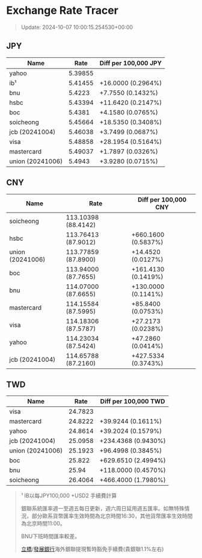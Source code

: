 # Exchange Rate Tracer

> Update: 2024-10-07 10:00:15.254530+00:00

## JPY

| Name             |    Rate | Diff per 100,000 JPY   |
|------------------|---------|------------------------|
| yahoo            | 5.39855 |                        |
| ib¹              | 5.41455 | +16.0000 (0.2964%)     |
| bnu              | 5.4223  | +7.7550 (0.1432%)      |
| hsbc             | 5.43394 | +11.6420 (0.2147%)     |
| boc              | 5.4381  | +4.1580 (0.0765%)      |
| soicheong        | 5.45664 | +18.5350 (0.3408%)     |
| jcb (20241004)   | 5.46038 | +3.7499 (0.0687%)      |
| visa             | 5.48858 | +28.1954 (0.5164%)     |
| mastercard       | 5.49037 | +1.7897 (0.0326%)      |
| union (20241006) | 5.4943  | +3.9280 (0.0715%)      |

## CNY

| Name             | Rate                | Diff per 100,000 CNY   |
|------------------|---------------------|------------------------|
| soicheong        | 113.10398	(88.4142) |                        |
| hsbc             | 113.76413	(87.9012) | +660.1600 (0.5837%)    |
| union (20241006) | 113.77859	(87.8900) | +14.4520 (0.0127%)     |
| boc              | 113.94000	(87.7655) | +161.4130 (0.1419%)    |
| bnu              | 114.07000	(87.6655) | +130.0000 (0.1141%)    |
| mastercard       | 114.15584	(87.5995) | +85.8400 (0.0753%)     |
| visa             | 114.18306	(87.5787) | +27.2173 (0.0238%)     |
| yahoo            | 114.23034	(87.5424) | +47.2860 (0.0414%)     |
| jcb (20241004)   | 114.65788	(87.2160) | +427.5334 (0.3743%)    |

## TWD

| Name             |    Rate | Diff per 100,000 TWD   |
|------------------|---------|------------------------|
| visa             | 24.7823 |                        |
| mastercard       | 24.8222 | +39.9244 (0.1611%)     |
| yahoo            | 24.8614 | +39.2024 (0.1579%)     |
| jcb (20241004)   | 25.0958 | +234.4368 (0.9430%)    |
| union (20241006) | 25.1923 | +96.4998 (0.3845%)     |
| boc              | 25.822  | +629.6510 (2.4994%)    |
| bnu              | 25.94   | +118.0000 (0.4570%)    |
| soicheong        | 26.4064 | +466.4000 (1.7980%)    |


> ¹ IB以每JPY100,000 +USD2 手續費計算
>
> 銀聯系統匯率週一至週五每日更新，週六周日延用週五匯率。如無特殊情況，部分歐系貨幣匯率生效時間為北京時間16:30，其他貨幣匯率生效時間為北京時間11:00。
>
> BNU下班時間匯率較差。
>
> [立橋](https://www.wlbank.com.mo/uploads/ueditor/file/20181211/1544536513900230.pdf)/[發展銀行](https://www.mdb.com.mo/Service_Charges_20230728.pdf)海外銀聯提現暫時豁免手續費(貴銀聯1.1%左右)

